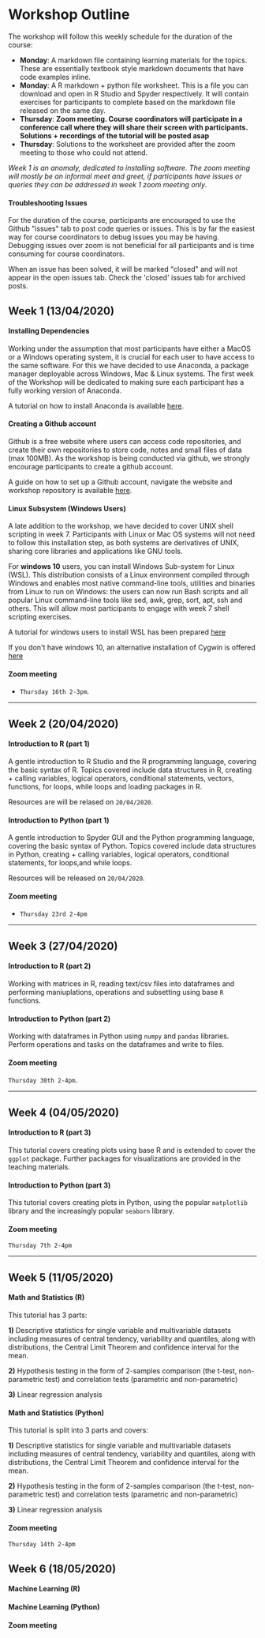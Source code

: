  # Workshop Outline
The workshop will follow this weekly schedule for the duration of the course:
* **Monday**: A markdown file containing learning materials for the topics. These are essentially textbook style markdown documents that have code examples inline.
* **Monday**: A R markdown + python file worksheet. This is a file you can download and open in R Studio and Spyder respectively. It will contain exercises for participants to complete based on the markdown file released on the same day.
* **Thursday**: **Zoom meeting. Course coordinators will participate in a conference call where they will share their screen with participants. Solutions + recordings of the tutorial will be posted asap** 
* **Thursday**: Solutions to the worksheet are provided after the zoom meeting to those who could not attend. 

*Week 1 is an anomaly, dedicated to installing software. The zoom meeting will mostly be an informal meet and greet, if participants have issues or queries they can be addressed in week 1 zoom meeting only*. 

#### Troubleshooting Issues
For the duration of the course, participants are encouraged to use the Github "issues" tab to post code queries or issues. This is by far the easiest way for course coordinators to debug issues you may be having. Debugging issues over zoom is not beneficial for all participants and is time consuming for course coordinators. 

When an issue has been solved, it will be marked "closed" and will not appear in the open issues tab. Check the 'closed' issues tab for archived posts. 

## Week 1 (13/04/2020)
#### Installing Dependencies
Working under the assumption that most participants have either a MacOS or a Windows operating system, it is crucial for each user to have access to the same software. For this we have decided to use Anaconda, a package manager deployable across Windows, Mac & Linux systems. The first week of the Workshop will be dedicated to making sure each participant has a fully working version of Anaconda. 

A tutorial on how to install Anaconda is available [here](https://github.com/Genomics-CRT/Data-Science-For-Life-Science/blob/master/Getting%20started/Installing%20Anaconda_and_R.md). 

#### Creating a Github account
Github is a free website where users can access code repositories, and create their own repositories to store code, notes and small files of data (max 100MB). As the workshop is being conducted via github, we strongly encourage participants to create a github account. 

A guide on how to set up a Github account, navigate the website and workshop repository is available [here](https://github.com/Genomics-CRT/Data-Science-For-Life-Science/blob/master/Getting%20started/GitHub%20Basics.md). 

#### Linux Subsystem (Windows Users)
A late addition to the workshop, we have decided to cover UNIX shell scripting in week 7. Participants with Linux or Mac OS systems will not need to follow this installation step, as both systems are derivatives of UNIX, sharing core libraries and applications like GNU tools. 

For **windows 10** users, you can install Windows Sub-system for Linux (WSL). This distribution consists of a Linux environment compiled through Windows and enables most native command-line tools, utilities and binaries from Linux to run on Windows: the users can now run Bash scripts and all popular Linux command-line tools like sed, awk, grep, sort, apt, ssh and others. This will allow most participants to engage with week 7 shell scripting exercises. 

A tutorial for windows users to install WSL has been prepared [here](https://github.com/Genomics-CRT/Data-Science-For-Life-Science/blob/master/Getting%20started/wsl_installation.md)

If you don't have windows 10, an alternative installation of Cygwin is offered [here](https://github.com/Genomics-CRT/Data-Science-For-Life-Science/blob/master/Getting%20started/Cygwin%20installation.md)

#### Zoom meeting
* `Thursday 16th 2-3pm`.
 
 ***

## Week 2 (20/04/2020)
#### Introduction to R (part 1)
A gentle introduction to R Studio and the R programming language, covering the basic syntax of R. Topics covered include data structures in R, creating + calling variables, logical operators, conditional statements, vectors, functions, for loops, while loops and loading packages in R. 

Resources are will be relased on `20/04/2020`. 


#### Introduction to Python (part 1)
A gentle introduction to Spyder GUI and the Python programming language, covering the basic syntax of Python. Topics covered include data structures in Python, creating + calling variables, logical operators, conditional statements, for loops,and  while loops. 

Resources will be released on `20/04/2020`.

#### Zoom meeting
* `Thursday 23rd 2-4pm`

***

## Week 3 (27/04/2020)
#### Introduction to R (part 2)
Working with matrices in R, reading text/csv files into dataframes and performing maniuplations, operations and subsetting using base `R` functions. 

#### Introduction to Python (part 2)
Working with dataframes in Python using `numpy` and `pandas` libraries. Perform operations and tasks on the dataframes and write to files. 

#### Zoom meeting
`Thursday 30th 2-4pm`. 
***

## Week 4 (04/05/2020)
#### Introduction to R (part 3)
This tutorial covers creating plots using base R and is extended to cover the `ggplot` package. Further packages for visualizations are provided in the teaching materials. 

#### Introduction to Python (part 3)
This tutorial covers creating plots in Python, using the popular `matplotlib` library and the increasingly popular `seaborn` library. 

#### Zoom meeting
`Thursday 7th 2-4pm`
***

## Week 5 (11/05/2020)

#### Math and Statistics (R)
This tutorial has 3 parts:

**1)** Descriptive statistics for single variable and multivariable datasets including measures of central tendency, variability and quantiles, along with distributions, the Central Limit Theorem and confidence interval for the mean.

**2)** Hypothesis testing in the form of 2-samples comparison (the t-test, non-parametric test) and correlation tests (parametric and non-parametric)

**3)** Linear regression analysis

#### Math and Statistics (Python)
This tutorial is split into 3 parts and covers:

**1)** Descriptive statistics for single variable and multivariable datasets including measures of central tendency, variability and quantiles, along with distributions, the Central Limit Theorem and confidence interval for the mean.

**2)** Hypothesis testing in the form of 2-samples comparison (the t-test, non-parametric test) and correlation tests (parametric and non-parametric)

**3)** Linear regression analysis

#### Zoom meeting
`Thursday 14th 2-4pm`

## Week 6 (18/05/2020)

#### Machine Learning (R) 

#### Machine Learning (Python)

#### Zoom meeting
